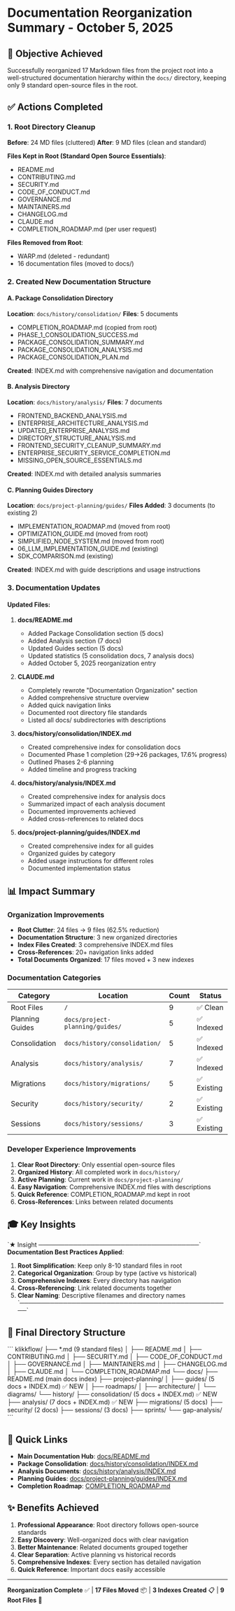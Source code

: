 # Documentation Reorganization Summary - October 5, 2025

## 🎯 Objective Achieved

Successfully reorganized 17 Markdown files from the project root into a well-structured documentation hierarchy within the `docs/` directory, keeping only 9 standard open-source files in the root.

## ✅ Actions Completed

### 1. Root Directory Cleanup
**Before**: 24 MD files (cluttered)
**After**: 9 MD files (clean and standard)

**Files Kept in Root (Standard Open Source Essentials)**:
- README.md
- CONTRIBUTING.md
- SECURITY.md
- CODE_OF_CONDUCT.md
- GOVERNANCE.md
- MAINTAINERS.md
- CHANGELOG.md
- CLAUDE.md
- COMPLETION_ROADMAP.md (per user request)

**Files Removed from Root**:
- WARP.md (deleted - redundant)
- 16 documentation files (moved to docs/)

### 2. Created New Documentation Structure

#### A. Package Consolidation Directory
**Location**: `docs/history/consolidation/`
**Files**: 5 documents
- COMPLETION_ROADMAP.md (copied from root)
- PHASE_1_CONSOLIDATION_SUCCESS.md
- PACKAGE_CONSOLIDATION_SUMMARY.md
- PACKAGE_CONSOLIDATION_ANALYSIS.md
- PACKAGE_CONSOLIDATION_PLAN.md

**Created**: INDEX.md with comprehensive navigation and documentation

#### B. Analysis Directory
**Location**: `docs/history/analysis/`
**Files**: 7 documents
- FRONTEND_BACKEND_ANALYSIS.md
- ENTERPRISE_ARCHITECTURE_ANALYSIS.md
- UPDATED_ENTERPRISE_ANALYSIS.md
- DIRECTORY_STRUCTURE_ANALYSIS.md
- FRONTEND_SECURITY_CLEANUP_SUMMARY.md
- ENTERPRISE_SECURITY_SERVICE_COMPLETION.md
- MISSING_OPEN_SOURCE_ESSENTIALS.md

**Created**: INDEX.md with detailed analysis summaries

#### C. Planning Guides Directory
**Location**: `docs/project-planning/guides/`
**Files Added**: 3 documents (to existing 2)
- IMPLEMENTATION_ROADMAP.md (moved from root)
- OPTIMIZATION_GUIDE.md (moved from root)
- SIMPLIFIED_NODE_SYSTEM.md (moved from root)
- 06_LLM_IMPLEMENTATION_GUIDE.md (existing)
- SDK_COMPARISON.md (existing)

**Created**: INDEX.md with guide descriptions and usage instructions

### 3. Documentation Updates

#### Updated Files:
1. **docs/README.md**
   - Added Package Consolidation section (5 docs)
   - Added Analysis section (7 docs)
   - Updated Guides section (5 docs)
   - Updated statistics (5 consolidation docs, 7 analysis docs)
   - Added October 5, 2025 reorganization entry

2. **CLAUDE.md**
   - Completely rewrote "Documentation Organization" section
   - Added comprehensive structure overview
   - Added quick navigation links
   - Documented root directory file standards
   - Listed all docs/ subdirectories with descriptions

3. **docs/history/consolidation/INDEX.md**
   - Created comprehensive index for consolidation docs
   - Documented Phase 1 completion (29→26 packages, 17.6% progress)
   - Outlined Phases 2-6 planning
   - Added timeline and progress tracking

4. **docs/history/analysis/INDEX.md**
   - Created comprehensive index for analysis docs
   - Summarized impact of each analysis document
   - Documented improvements achieved
   - Added cross-references to related docs

5. **docs/project-planning/guides/INDEX.md**
   - Created comprehensive index for all guides
   - Organized guides by category
   - Added usage instructions for different roles
   - Documented implementation status

## 📊 Impact Summary

### Organization Improvements
- **Root Clutter**: 24 files → 9 files (62.5% reduction)
- **Documentation Structure**: 3 new organized directories
- **Index Files Created**: 3 comprehensive INDEX.md files
- **Cross-References**: 20+ navigation links added
- **Total Documents Organized**: 17 files moved + 3 new indexes

### Documentation Categories
| Category | Location | Count | Status |
|----------|----------|-------|--------|
| Root Files | `/` | 9 | ✅ Clean |
| Planning Guides | `docs/project-planning/guides/` | 5 | ✅ Indexed |
| Consolidation | `docs/history/consolidation/` | 5 | ✅ Indexed |
| Analysis | `docs/history/analysis/` | 7 | ✅ Indexed |
| Migrations | `docs/history/migrations/` | 5 | ✅ Existing |
| Security | `docs/history/security/` | 2 | ✅ Existing |
| Sessions | `docs/history/sessions/` | 3 | ✅ Existing |

### Developer Experience Improvements
1. **Clear Root Directory**: Only essential open-source files
2. **Organized History**: All completed work in `docs/history/`
3. **Active Planning**: Current work in `docs/project-planning/`
4. **Easy Navigation**: Comprehensive INDEX.md files with descriptions
5. **Quick Reference**: COMPLETION_ROADMAP.md kept in root
6. **Cross-References**: Links between related documents

## 🎓 Key Insights

\`★ Insight ─────────────────────────────────────\`
**Documentation Best Practices Applied**:
1. **Root Simplification**: Keep only 8-10 standard files in root
2. **Categorical Organization**: Group by type (active vs historical)
3. **Comprehensive Indexes**: Every directory has navigation
4. **Cross-Referencing**: Link related documents together
5. **Clear Naming**: Descriptive filenames and directory names
\`─────────────────────────────────────────────────\`

## 📁 Final Directory Structure

\`\`\`
klikkflow/
├── *.md (9 standard files)
│   ├── README.md
│   ├── CONTRIBUTING.md
│   ├── SECURITY.md
│   ├── CODE_OF_CONDUCT.md
│   ├── GOVERNANCE.md
│   ├── MAINTAINERS.md
│   ├── CHANGELOG.md
│   ├── CLAUDE.md
│   └── COMPLETION_ROADMAP.md
└── docs/
    ├── README.md (main docs index)
    ├── project-planning/
    │   ├── guides/ (5 docs + INDEX.md) ✅ NEW
    │   ├── roadmaps/
    │   ├── architecture/
    │   └── diagrams/
    └── history/
        ├── consolidation/ (5 docs + INDEX.md) ✅ NEW
        ├── analysis/ (7 docs + INDEX.md) ✅ NEW
        ├── migrations/ (5 docs)
        ├── security/ (2 docs)
        ├── sessions/ (3 docs)
        ├── sprints/
        └── gap-analysis/
\`\`\`

## 🔗 Quick Links

- **Main Documentation Hub**: [docs/README.md](docs/README.md)
- **Package Consolidation**: [docs/history/consolidation/INDEX.md](docs/history/consolidation/INDEX.md)
- **Analysis Documents**: [docs/history/analysis/INDEX.md](docs/history/analysis/INDEX.md)
- **Planning Guides**: [docs/project-planning/guides/INDEX.md](docs/project-planning/guides/INDEX.md)
- **Completion Roadmap**: [COMPLETION_ROADMAP.md](COMPLETION_ROADMAP.md)

## ✨ Benefits Achieved

1. **Professional Appearance**: Root directory follows open-source standards
2. **Easy Discovery**: Well-organized docs with clear navigation
3. **Better Maintenance**: Related documents grouped together
4. **Clear Separation**: Active planning vs historical records
5. **Comprehensive Indexes**: Every section has detailed navigation
6. **Quick Reference**: Important docs easily accessible

---

**Reorganization Complete** ✅ | **17 Files Moved** 📦 | **3 Indexes Created** 📋 | **9 Root Files** 🎯
